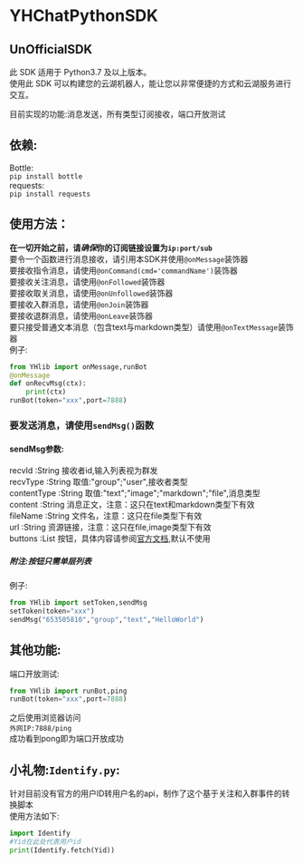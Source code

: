 # YHChatPythonSDK  

## UnOfficialSDK  

此 SDK 适用于 Python3.7 及以上版本。  
使用此 SDK 可以构建您的云湖机器人，能让您以非常便捷的方式和云湖服务进行交互。

目前实现的功能:消息发送，所有类型订阅接收，端口开放测试  

## 依赖:
Bottle:  
`pip install bottle`  
requests:  
`pip install requests`  

## 使用方法：
**在一切开始之前，请*确保*你的订阅链接设置为`ip:port/sub`**  
要令一个函数进行消息接收，请引用本SDK并使用`@onMessage`装饰器  
要接收指令消息，请使用`@onCommand(cmd='commandName')`装饰器  
要接收关注消息，请使用`@onFollowed`装饰器  
要接收取关消息，请使用`@onUnfollowed`装饰器  
要接收入群消息，请使用`@onJoin`装饰器  
要接收退群消息，请使用`@onLeave`装饰器  
要只接受普通文本消息（包含text与markdown类型）请使用`@onTextMessage`装饰器  
例子:
~~~Python
from YHlib import onMessage,runBot
@onMessage
def onRecvMsg(ctx):
    print(ctx)
runBot(token="xxx",port=7888)
~~~
### 要发送消息，请使用`sendMsg()`函数
#### sendMsg参数:
recvId :String 接收者id,输入列表视为群发  
recvType :String 取值:"group";"user",接收者类型  
contentType :String 取值:"text";"image";"markdown";"file",消息类型  
content :String 消息正文，注意：这只在text和markdown类型下有效  
fileName :String 文件名，注意：这只在file类型下有效  
url :String 资源链接，注意：这只在file,image类型下有效  
buttons :List 按钮，具体内容请参阅[官方文档](https://www.yhchat.com/document/400-410),默认不使用  
##### 附注:按钮只需单层列表
例子:
~~~Python
from YHlib import setToken,sendMsg
setToken(token="xxx")
sendMsg("653505810","group","text","HelloWorld")
~~~

## 其他功能:
端口开放测试:
~~~Python
from YHlib import runBot,ping
runBot(token="xxx",port=7888)
~~~
之后使用浏览器访问  
`外网IP:7888/ping`  
成功看到pong即为端口开放成功  
  
## 小礼物:`Identify.py`:
针对目前没有官方的用户ID转用户名的api，制作了这个基于关注和入群事件的转换脚本  
使用方法如下:  
~~~Python
import Identify
#Yid在此处代表用户id
print(Identify.fetch(Yid))
~~~
